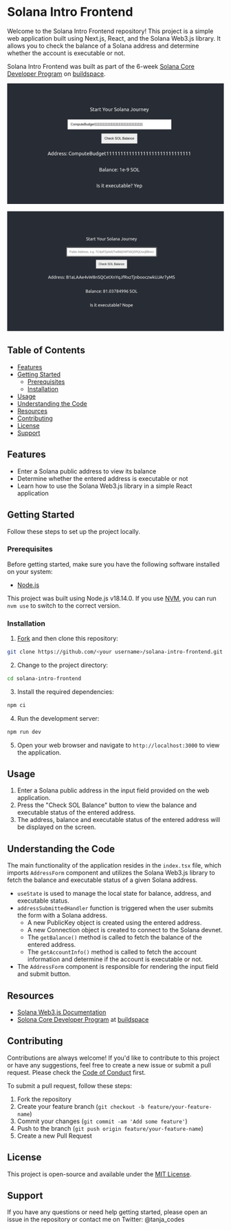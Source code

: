 # Solana Intro Frontend

Welcome to the Solana Intro Frontend repository! This project is a simple web application built using Next.js, React, and the Solana Web3.js library. It allows you to check the balance of a Solana address and determine whether the account is executable or not.

Solana Intro Frontend was built as part of the 6-week [Solana Core Developer Program](https://buildspace.so/p/solana-core/) on [buildspace](https://buildspace.so).

![Solana Contract - executable](./img/Solana-Contract_executable.png)

![Solana Contract - not-executable](./img/Solana-Contract_not-executable.png)

## Table of Contents
- [Features](#features)
- [Getting Started](#getting-started)
  - [Prerequisites](#prerequisites)
  - [Installation](#installation)
- [Usage](#usage)
- [Understanding the Code](#understanding-the-code)
- [Resources](#resources)
- [Contributing](#contributing)
- [License](#license)
- [Support](#support)


## Features

- Enter a Solana public address to view its balance
- Determine whether the entered address is executable or not
- Learn how to use the Solana Web3.js library in a simple React application

## Getting Started

Follow these steps to set up the project locally.

### Prerequisites

Before getting started, make sure you have the following software installed on your system:

- [Node.js](https://nodejs.org/en/) 

This project was built using Node.js v18.14.0. If you use [NVM](https://github.com/nvm-sh/nvm), you can run `nvm use` to switch to the correct version.


### Installation

1. [Fork](https://docs.github.com/en/get-started/quickstart/fork-a-repo) and then clone this repository:

```bash
git clone https://github.com/<your username>/solana-intro-frontend.git
```

2. Change to the project directory:

```bash
cd solana-intro-frontend
```

3. Install the required dependencies:

```bash
npm ci 
```

4. Run the development server:

```bash
npm run dev
```

5. Open your web browser and navigate to `http://localhost:3000` to view the application.

## Usage

1. Enter a Solana public address in the input field provided on the web application.
2. Press the "Check SOL Balance" button to view the balance and executable status of the entered address.
3. The address, balance and executable status of the entered address will be displayed on the screen.

## Understanding the Code

The main functionality of the application resides in the `index.tsx` file, which imports `AddressForm` component and utilizes the Solana Web3.js library to fetch the balance and executable status of a given Solana address.

- `useState` is used to manage the local state for balance, address, and executable status.
- `addressSubmittedHandler` function is triggered when the user submits the form with a Solana address.
  - A new PublicKey object is created using the entered address.
  - A new Connection object is created to connect to the Solana devnet.
  - The `getBalance()` method is called to fetch the balance of the entered address.
  - The `getAccountInfo()` method is called to fetch the account information and determine if the account is executable or not.
- The `AddressForm` component is responsible for rendering the input field and submit button.

## Resources
- [Solana Web3.js Documentation](https://solana-labs.github.io/solana-web3.js/)
- [Solona Core Developer Program](https://buildspace.so/p/solana-core/) at [buildspace](https://buildspace.so)


## Contributing
Contributions are always welcome! If you'd like to contribute to this project or have any suggestions, feel free to create a new issue or submit a pull request. Please check the [Code of Conduct](./CODE_OF_CONDUCT.md) first.

To submit a pull request, follow these steps:
1. Fork the repository
2. Create your feature branch (`git checkout -b feature/your-feature-name`)
3. Commit your changes (`git commit -am 'Add some feature'`)
4. Push to the branch (`git push origin feature/your-feature-name`)
5. Create a new Pull Request

## License

This project is open-source and available under the [MIT License](./LICENSE.md).

## Support
If you have any questions or need help getting started, please open an issue in the repository or contact me on Twitter: @tanja_codes